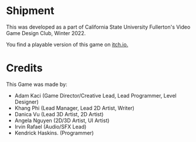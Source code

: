 # Shipment

This was developed as a part of California State University Fullerton's Video Game Design Club, Winter 2022.

You find a playable version of this game on [itch.io.](https://stickguy101.itGameo/shipment)

# Credits

This Game was made by:
- Adam Kaci (Game Director/Creative Lead, Lead Programmer, Level Designer)
- Khang Phi (Lead Manager, Lead 2D Artist, Writer)
- Danica Vu (Lead 3D Artist, 2D Artist)
- Angela Nguyen (2D/3D Artist, UI Artist)
- Irvin Rafael (Audio/SFX Lead)
- Kendrick Haskins. (Programmer)
